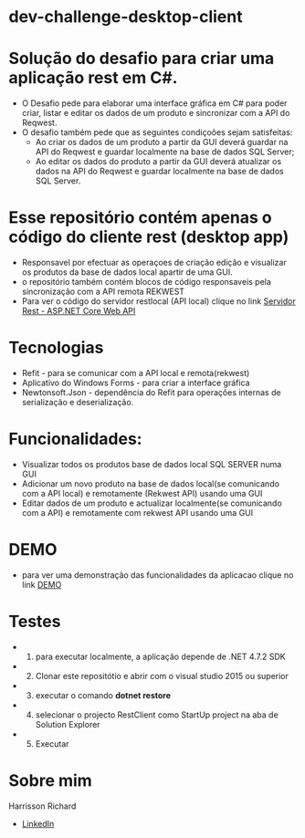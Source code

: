 # dev-challenge-desktop-client
# Solução do desafio para criar uma aplicação rest em C#.
* O Desafio pede para elaborar uma interface gráfica em C# para poder criar, listar e editar os dados de um produto e sincronizar com a API do Reqwest.
* O desafio também pede que as seguintes condiçoões sejam satisfeitas:
  - Ao criar os dados de um produto a partir da GUI deverá guardar na API do Reqwest e guardar localmente na base de dados SQL Server;
  - Ao editar os dados do produto a partir da GUI deverá atualizar os dados na API do Reqwest e guardar localmente na base de dados SQL Server.

# Esse repositório contém apenas o código do cliente rest (desktop app)
* Responsavel por efectuar as operaçoes de criação edição e visualizar os produtos da base de dados local apartir de uma GUI.
* o repositório também contém blocos de código responsaveis pela sincronização com a API remota REKWEST
* Para ver o código do servidor restlocal (API local) clique no link <a href="https://github.com/HarrissonRichard/dev-challenge-webapi" target="_blank">Servidor Rest - ASP.NET Core Web API </a>

# Tecnologias
- Refit - para se comunicar com a API local e remota(rekwest)
- Aplicativo do Windows Forms - para criar a interface gráfica
- Newtonsoft.Json - dependência do Refit para operações internas de serialização e deserialização.

# Funcionalidades:
* Visualizar todos os produtos base de dados local SQL SERVER numa GUI
* Adicionar um novo produto na base de dados local(se comunicando com a API local) e remotamente (Rekwest API) usando uma GUI 
* Editar dados de um produto e actualizar localmente(se comunicando com a API) e remotamente com rekwest API usando uma GUI
# DEMO
* para ver uma demonstração das funcionalidades da aplicacao clique no link <a href="https://youtu.be/-x6EJRh0ELA">DEMO</a> 

# Testes
- 1. para executar localmente, a aplicação depende de .NET 4.7.2 SDK
- 2. Clonar este repositótio e abrir com o visual studio 2015 ou superior
- 3. executar o comando <b>dotnet restore</b>
- 4. selecionar o projecto RestClient como StartUp project na aba de Solution Explorer
- 5. Executar 


# Sobre mim
Harrisson Richard
- <a href="https://www.linkedin.com/in/harrisson-richard/">LinkedIn</a>
